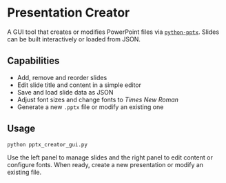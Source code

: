 # Presentation Creator

A GUI tool that creates or modifies PowerPoint files via [`python-pptx`](https://python-pptx.readthedocs.io/). Slides can be built interactively or loaded from JSON.

## Capabilities

- Add, remove and reorder slides
- Edit slide title and content in a simple editor
- Save and load slide data as JSON
- Adjust font sizes and change fonts to *Times New Roman*
- Generate a new `.pptx` file or modify an existing one

## Usage

```
python pptx_creator_gui.py
```

Use the left panel to manage slides and the right panel to edit content or configure fonts. When ready, create a new presentation or modify an existing file.
